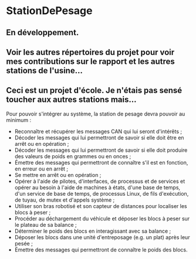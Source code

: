 # StationDePesage

## En développement.
## Voir les autres répertoires du projet pour voir mes contributions sur le rapport et les autres stations de l'usine...
## Ceci est un projet d'école. Je n'étais pas sensé toucher aux autres stations mais...

Pour pouvoir s'intégrer au système, la station de pesage devra pouvoir au minimum :
- Reconnaître et récupérer les messages CAN qui lui seront d'intérêts ;
- Décoder les messages qui lui permettront de savoir si elle doit être en arrêt ou en opération ;
- Décoder les messages qui lui permettront de savoir si elle doit produire des valeurs de poids en grammes ou en onces ;
- Émettre des messages qui permettront de connaître s'il est en fonction, en erreur ou en arrêt ;
- Se mettre en arrêt ou en opération ;
- Opérer à l'aide de pilotes, d'interfaces, de processus et de services et opérer au besoin à l'aide de machines à états, d'une base de temps, d'un service de base de temps, de processus Linux, de fils d'exécution, de tuyau, de mutex et d'appels système ;
- Utiliser son bras robotisé et son capteur de distances pour localiser les blocs à peser ;
- Procéder au déchargement du véhicule et déposer les blocs à peser sur le plateau de sa balance ;
- Déterminer le poids des blocs en interagissant avec sa balance ;
- Déposer les blocs dans une unité d'entreposage (e.g. un plat) après leur pesée ;
- Émettre des messages qui permettront de connaître le poids des blocs.
